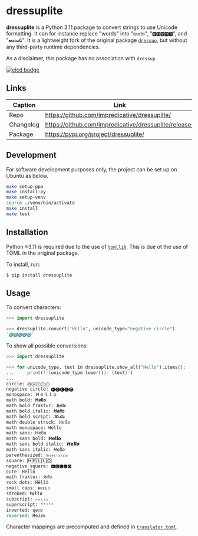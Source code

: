 # dressuplite
**dressuplite** is a Python 3.11 package to convert strings to use Unicode formatting. It can for instance replace "words" into "𝔴𝔬𝔯𝔡𝔰", "🆆🅾🆁🅳🆂", and "𝔀𝓸𝓻𝓭𝓼". It is a lightweight fork of the original package [`dressup`](https://github.com/paw-lu/dressup/), but without any third-party runtime dependencies.

As a disclaimer, this package has no association with `dressup`.

[![cicd badge](https://github.com/impredicative/dressuplite/workflows/cicd/badge.svg?branch=master)](https://github.com/impredicative/dressuplite/actions?query=workflow%3Acicd+branch%3Amaster)


## Links
| Caption   | Link                                                  |
|-----------|-------------------------------------------------------|
| Repo      | https://github.com/impredicative/dressuplite/         |
| Changelog | https://github.com/impredicative/dressuplite/releases |
| Package   | https://pypi.org/project/dressuplite/                 |


## Development
For software development purposes only, the project can be set up on Ubuntu as below.
```bash
make setup-ppa
make install-py
make setup-venv
source ./venv/bin/activate
make install
make test
```

## Installation
Python ≥3.11 is required due to the use of [`tomllib`](https://docs.python.org/3/library/tomllib.html). This is due ot the use of TOML in the original package.

To install, run:

    $ pip install dressuplite

## Usage
To convert characters:
```python
>>> import dressuplite

>>> dressuplite.convert("Hello", unicode_type="negative circle")
'🅗🅔🅛🅛🅞'
```

To show all possible conversions:
```python
>>> import dressuplite

>>> for unicode_type, text in dressuplite.show_all("Hello").items():
...     print(f'{unicode_type.lower()}: {text}')
... 
circle: Ⓗⓔⓛⓛⓞ
negative circle: 🅗🅔🅛🅛🅞
monospace: Ｈｅｌｌｏ
math bold: 𝐇𝐞𝐥𝐥𝐨
math bold fraktur: 𝕳𝖊𝖑𝖑𝖔
math bold italic: 𝑯𝒆𝒍𝒍𝒐
math bold script: 𝓗𝓮𝓵𝓵𝓸
math double struck: ℍ𝕖𝕝𝕝𝕠
math monospace: 𝙷𝚎𝚕𝚕𝚘
math sans: 𝖧𝖾𝗅𝗅𝗈
math sans bold: 𝗛𝗲𝗹𝗹𝗼
math sans bold italic: 𝙃𝙚𝙡𝙡𝙤
math sans italic: 𝘏𝘦𝘭𝘭𝘰
parenthesized: ⒣⒠⒧⒧⒪
square: 🄷🄴🄻🄻🄾
negative square: 🅷🅴🅻🅻🅾
cute: Héĺĺő
math fraktur: ℌ𝔢𝔩𝔩𝔬
rock dots: Ḧëḷḷö
small caps: ʜᴇʟʟᴏ
stroked: Ħɇłłø
subscript: ₕₑₗₗₒ
superscript: ᴴᵉˡˡᵒ
inverted: ɥǝןןo
reversed: Hɘ⅃⅃o
```

Character mappings are precomputed and defined in [`translator.toml`](dressuplite/translator.toml).
